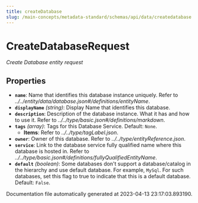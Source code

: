 ```yaml
---
title: createDatabase
slug: /main-concepts/metadata-standard/schemas/api/data/createdatabase
---
```


# CreateDatabaseRequest

*Create Database entity request*

## Properties

- **`name`**: Name that identifies this database instance uniquely. Refer to *../../entity/data/database.json#/definitions/entityName*.
- **`displayName`** *(string)*: Display Name that identifies this database.
- **`description`**: Description of the database instance. What it has and how to use it. Refer to *../../type/basic.json#/definitions/markdown*.
- **`tags`** *(array)*: Tags for this Database Service. Default: `None`.
  - **Items**: Refer to *../../type/tagLabel.json*.
- **`owner`**: Owner of this database. Refer to *../../type/entityReference.json*.
- **`service`**: Link to the database service fully qualified name where this database is hosted in. Refer to *../../type/basic.json#/definitions/fullyQualifiedEntityName*.
- **`default`** *(boolean)*: Some databases don't support a database/catalog in the hierarchy and use default database. For example, `MySql`. For such databases, set this flag to true to indicate that this is a default database. Default: `False`.


Documentation file automatically generated at 2023-04-13 23:17:03.893190.
